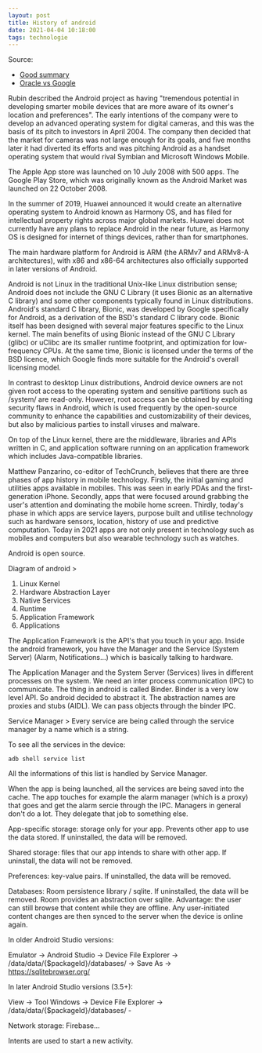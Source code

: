 ```yaml
---
layout: post
title: History of android
date: 2021-04-04 10:18:00
tags: technologie
---
```


Source: 
- [Good summary](https://www.youtube.com/watch?v=9wWgw9smBJs)
- [Oracle vs Google](https://www.youtube.com/watch?v=IDwGHr32Vw4)

Rubin described the Android project as having "tremendous potential in developing smarter mobile devices that are more aware of its owner's location and preferences". The early intentions of the company were to develop an advanced operating system for digital cameras, and this was the basis of its pitch to investors in April 2004. The company then decided that the market for cameras was not large enough for its goals, and five months later it had diverted its efforts and was pitching Android as a handset operating system that would rival Symbian and Microsoft Windows Mobile.

The Apple App store was launched on 10 July 2008 with 500 apps. The Google Play Store, which was originally known as the Android Market was launched on 22 October 2008.

In the summer of 2019, Huawei announced it would create an alternative operating system to Android known as Harmony OS, and has filed for intellectual property rights across major global markets. Huawei does not currently have any plans to replace Android in the near future, as Harmony OS is designed for internet of things devices, rather than for smartphones.

The main hardware platform for Android is ARM (the ARMv7 and ARMv8-A architectures), with x86 and x86-64 architectures also officially supported in later versions of Android.

Android is not Linux in the traditional Unix-like Linux distribution sense; Android does not include the GNU C Library (it uses Bionic as an alternative C library) and some other components typically found in Linux distributions. Android's standard C library, Bionic, was developed by Google specifically for Android, as a derivation of the BSD's standard C library code. Bionic itself has been designed with several major features specific to the Linux kernel. The main benefits of using Bionic instead of the GNU C Library (glibc) or uClibc are its smaller runtime footprint, and optimization for low-frequency CPUs. At the same time, Bionic is licensed under the terms of the BSD licence, which Google finds more suitable for the Android's overall licensing model.

In contrast to desktop Linux distributions, Android device owners are not given root access to the operating system and sensitive partitions such as /system/ are read-only. However, root access can be obtained by exploiting security flaws in Android, which is used frequently by the open-source community to enhance the capabilities and customizability of their devices, but also by malicious parties to install viruses and malware.

On top of the Linux kernel, there are the middleware, libraries and APIs written in C, and application software running on an application framework which includes Java-compatible libraries. 

Matthew Panzarino, co-editor of TechCrunch, believes that there are three phases of app history in mobile technology. Firstly, the initial gaming and utilities apps available in mobiles. This was seen in early PDAs and the first-generation iPhone. Secondly, apps that were focused around grabbing the user's attention and dominating the mobile home screen. Thirdly, today's phase in which apps are service layers, purpose built and utilise technology such as hardware sensors, location, history of use and predictive computation. Today in 2021 apps are not only present in technology such as mobiles and computers but also wearable technology such as watches.

Android is open source.

Diagram of android >

1. Linux Kernel
2. Hardware Abstraction Layer
3. Native Services
3. Runtime
4. Application Framework
5. Applications

The Application Framework is the API's that you touch in your app. Inside the android framework, you have the Manager and the Service (System Server) (Alarm, Notifications...) which is basically talking to hardware. 

The Application Manager and the System Server (Services) lives in different processes on the system. We need an inter process communication (IPC) to communicate. The thing in android is called Binder. Binder is a very low level API. So android decided to abstract it. The abstraction names are proxies and stubs (AIDL). We can pass objects through the binder IPC.

Service Manager > Every service are being called through the service manager by a name which is a string.

To see all the services in the device:

```
adb shell service list
```

All the informations of this list is handled by Service Manager.

When the app is being launched, all the services are being saved into the cache. The app touches for example the alarm manager (which is a proxy) that goes and get the alarm sercie through the IPC. Managers in general don't do a lot. They delegate that job to something else.

App-specific storage: storage only for your app. Prevents other app to use the data stored. If uninstalled, the data will be removed.

Shared storage: files that our app intends to share with other app. If uninstall, the data will not be removed.

Preferences: key-value pairs. If uninstalled, the data will be removed.

Databases: Room persistence library / sqlite. If uninstalled, the data will be removed. Room provides an abstraction over sqlite. Advantage: the user can still browse that content while they are offline. Any user-initiated content changes are then synced to the server when the device is online again.

In older Android Studio versions:

Emulator -> Android Studio -> Device File Explorer -> /data/data/{$packageId}/databases/ -> Save As -> https://sqlitebrowser.org/

In later Android Studio versions (3.5+):

View -> Tool Windows -> Device File Explorer -> /data/data/{$packageId}/databases/ -

Network storage: Firebase...

Intents are used to start a new activity.